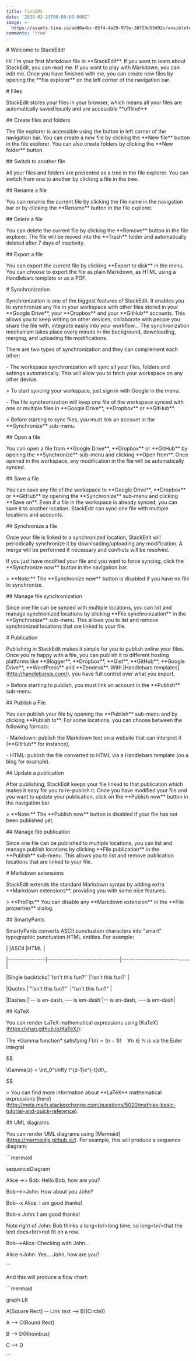 ```yaml
---
title: TinaCMS
date: '2023-02-23T06:00:00.000Z'
image: >-
  https://assets.tina.io/add0a4bc-85f4-4a29-979a-30759d55d92c/ansibleterraforminmutable.png
comments: 'true'
---
```


\# Welcome to StackEdit!

Hi! I'm your first Markdown file in \*\*StackEdit\*\*. If you want to learn about StackEdit, you can read me. If you want to play with Markdown, you can edit me. Once you have finished with me, you can create new files by opening the \*\*file explorer\*\* on the left corner of the navigation bar.

\# Files

StackEdit stores your files in your browser, which means all your files are automatically saved locally and are accessible \*\*offline!\*\*

\## Create files and folders

The file explorer is accessible using the button in left corner of the navigation bar. You can create a new file by clicking the \*\*New file\*\* button in the file explorer. You can also create folders by clicking the \*\*New folder\*\* button.

\## Switch to another file

All your files and folders are presented as a tree in the file explorer. You can switch from one to another by clicking a file in the tree.

\## Rename a file

You can rename the current file by clicking the file name in the navigation bar or by clicking the \*\*Rename\*\* button in the file explorer.

\## Delete a file

You can delete the current file by clicking the \*\*Remove\*\* button in the file explorer. The file will be moved into the \*\*Trash\*\* folder and automatically deleted after 7 days of inactivity.

\## Export a file

You can export the current file by clicking \*\*Export to disk\*\* in the menu. You can choose to export the file as plain Markdown, as HTML using a Handlebars template or as a PDF.

\# Synchronization

Synchronization is one of the biggest features of StackEdit. It enables you to synchronize any file in your workspace with other files stored in your \*\*Google Drive\*\*, your \*\*Dropbox\*\* and your \*\*GitHub\*\* accounts. This allows you to keep writing on other devices, collaborate with people you share the file with, integrate easily into your workflow... The synchronization mechanism takes place every minute in the background, downloading, merging, and uploading file modifications.

There are two types of synchronization and they can complement each other:

\- The workspace synchronization will sync all your files, folders and settings automatically. This will allow you to fetch your workspace on any other device.

&#x9;\> To start syncing your workspace, just sign in with Google in the menu.

\- The file synchronization will keep one file of the workspace synced with one or multiple files in \*\*Google Drive\*\*, \*\*Dropbox\*\* or \*\*GitHub\*\*.

&#x9;\> Before starting to sync files, you must link an account in the \*\*Synchronize\*\* sub-menu.

\## Open a file

You can open a file from \*\*Google Drive\*\*, \*\*Dropbox\*\* or \*\*GitHub\*\* by opening the \*\*Synchronize\*\* sub-menu and clicking \*\*Open from\*\*. Once opened in the workspace, any modification in the file will be automatically synced.

\## Save a file

You can save any file of the workspace to \*\*Google Drive\*\*, \*\*Dropbox\*\* or \*\*GitHub\*\* by opening the \*\*Synchronize\*\* sub-menu and clicking \*\*Save on\*\*. Even if a file in the workspace is already synced, you can save it to another location. StackEdit can sync one file with multiple locations and accounts.

\## Synchronize a file

Once your file is linked to a synchronized location, StackEdit will periodically synchronize it by downloading/uploading any modification. A merge will be performed if necessary and conflicts will be resolved.

If you just have modified your file and you want to force syncing, click the \*\*Synchronize now\*\* button in the navigation bar.

\> \*\*Note:\*\* The \*\*Synchronize now\*\* button is disabled if you have no file to synchronize.

\## Manage file synchronization

Since one file can be synced with multiple locations, you can list and manage synchronized locations by clicking \*\*File synchronization\*\* in the \*\*Synchronize\*\* sub-menu. This allows you to list and remove synchronized locations that are linked to your file.

\# Publication

Publishing in StackEdit makes it simple for you to publish online your files. Once you're happy with a file, you can publish it to different hosting platforms like \*\*Blogger\*\*, \*\*Dropbox\*\*, \*\*Gist\*\*, \*\*GitHub\*\*, \*\*Google Drive\*\*, \*\*WordPress\*\* and \*\*Zendesk\*\*. With \[Handlebars templates]\(http://handlebarsjs.com/), you have full control over what you export.

\> Before starting to publish, you must link an account in the \*\*Publish\*\* sub-menu.

\## Publish a File

You can publish your file by opening the \*\*Publish\*\* sub-menu and by clicking \*\*Publish to\*\*. For some locations, you can choose between the following formats:

\- Markdown: publish the Markdown text on a website that can interpret it (\*\*GitHub\*\* for instance),

\- HTML: publish the file converted to HTML via a Handlebars template (on a blog for example).

\## Update a publication

After publishing, StackEdit keeps your file linked to that publication which makes it easy for you to re-publish it. Once you have modified your file and you want to update your publication, click on the \*\*Publish now\*\* button in the navigation bar.

\> \*\*Note:\*\* The \*\*Publish now\*\* button is disabled if your file has not been published yet.

\## Manage file publication

Since one file can be published to multiple locations, you can list and manage publish locations by clicking \*\*File publication\*\* in the \*\*Publish\*\* sub-menu. This allows you to list and remove publication locations that are linked to your file.

\# Markdown extensions

StackEdit extends the standard Markdown syntax by adding extra \*\*Markdown extensions\*\*, providing you with some nice features.

\> \*\*ProTip:\*\* You can disable any \*\*Markdown extension\*\* in the \*\*File properties\*\* dialog.

\## SmartyPants

SmartyPants converts ASCII punctuation characters into "smart" typographic punctuation HTML entities. For example:

|                |ASCII                          |HTML                         |

|----------------|-------------------------------|-----------------------------|

|Single backticks|\`'Isn't this fun?'\`            |'Isn't this fun?'            |

|Quotes          |\`"Isn't this fun?"\`            |"Isn't this fun?"            |

|Dashes          |\`-- is en-dash, --- is em-dash\`|-- is en-dash, --- is em-dash|

\## KaTeX

You can render LaTeX mathematical expressions using \[KaTeX]\(https://khan.github.io/KaTeX/):

The \*Gamma function\* satisfying $\Gamma(n) = (n-1)!\quad\forall n\in\mathbb N$ is via the Euler integral

$$

\Gamma(z) = \int\_0^\infty t^{z-1}e^{-t}dt\\,.

$$

\> You can find more information about \*\*LaTeX\*\* mathematical expressions \[here]\(http://meta.math.stackexchange.com/questions/5020/mathjax-basic-tutorial-and-quick-reference).

\## UML diagrams

You can render UML diagrams using \[Mermaid]\(https://mermaidjs.github.io/). For example, this will produce a sequence diagram:

\`\`\`mermaid

sequenceDiagram

Alice ->> Bob: Hello Bob, how are you?

Bob-->>John: How about you John?

Bob--x Alice: I am good thanks!

Bob-x John: I am good thanks!

Note right of John: Bob thinks a long\<br/>long time, so long\<br/>that the text does\<br/>not fit on a row.

Bob-->Alice: Checking with John...

Alice->John: Yes... John, how are you?

\`\`\`

And this will produce a flow chart:

\`\`\`mermaid

graph LR

A\[Square Rect] -- Link text --> B((Circle))

A --> C(Round Rect)

B --> D{Rhombus}

C --> D

\`\`\`
